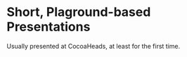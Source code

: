 # Short, Plaground-based Presentations

Usually presented at CocoaHeads, at least for the first time. 

